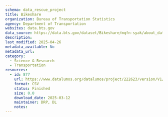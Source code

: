 ```yaml
---
schema: data_rescue_project 
title: Bikeshare
organization: Bureau of Transportation Statistics
agency: Department of Transportation
websites: data.bts.gov
data_source: https://data.bts.gov/dataset/Bikeshare/mqfn-syak/about_data
description: 
last_modified: 2025-04-26
metadata_available: No
metadata_url: 
category:
  - Science & Research 
  - Transportation 
resources:
  - id: 877
    url: https://www.datalumos.org/datalumos/project/222623/version/V1/view
    format: CSV
    status: Finished
    size: 0.0
    download_date: 2025-03-12
    maintainer: DRP, DL
    notes: 
---
```

